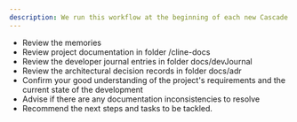 ```yaml
---
description: We run this workflow at the beginning of each new Cascade session, to make sure that the agent has the correct understanding of the state of the development.
---
```


- Review the memories
- Review project documentation in folder /cline-docs
- Review the developer journal entries in folder docs/devJournal
- Review the architectural decision records in folder docs/adr
- Confirm your good understanding of the project's requirements and the current state of the development
- Advise if there are any documentation inconsistencies to resolve
- Recommend the next steps and tasks to be tackled.
